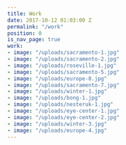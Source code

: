 ```yaml
---
title: Work
date: 2017-10-12 01:03:00 Z
permalink: "/work"
position: 0
is_nav_page: true
work:
- image: "/uploads/sacramento-1.jpg"
- image: "/uploads/sacramento-2.jpg"
- image: "/uploads/roseville-1.jpg"
- image: "/uploads/sacramento-5.jpg"
- image: "/uploads/europe-8.jpg"
- image: "/uploads/sacramento-7.jpg"
- image: "/uploads/winter-1.jpg"
- image: "/uploads/bong-1.jpg"
- image: "/uploads/nesteruk-1.jpg"
- image: "/uploads/eye-center-1.jpg"
- image: "/uploads/eye-center-2.jpg"
- image: "/uploads/winter-3.jpg"
- image: "/uploads/europe-4.jpg"
---
```


